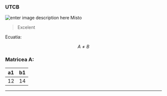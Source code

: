 ### UTCB
![enter image description here](https://www.gpsworld.com/wp-content/uploads/2020/10/GT-1200_Topcon_total-robotic-station-W.jpg)
Misto

>Excelent

Ecuatia:

 $$A \neq B \tag{1}$$

### Matricea A:
| a1 | b1 |
|--|--|
| 12 | 14 |

***
<!--stackedit_data:
eyJoaXN0b3J5IjpbLTE3NzE1NTE5MjYsMTY0NjQ3MTgyNiwyNj
k5NTU3MSwtNzM1ODA4Mjg3LC0xMjk1NjA3NjkxXX0=
-->
